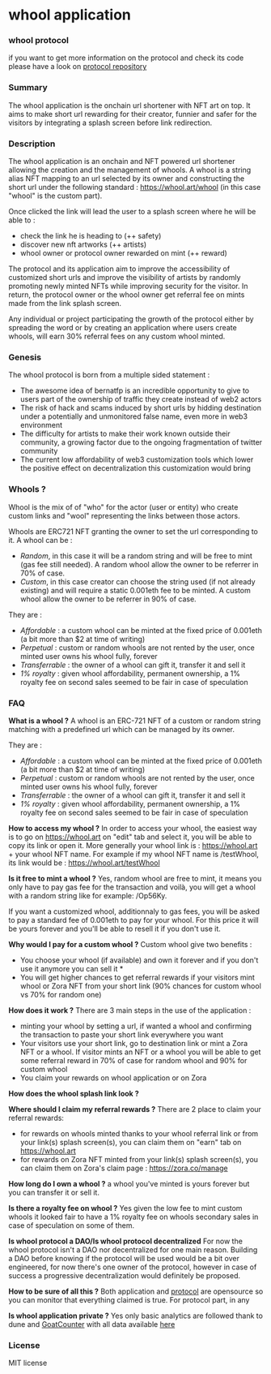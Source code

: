 # whool application

### whool protocol

if you want to get more information on the protocol and check its code please have a look on [protocol repository](https://github.com/JeanGuillemont/whool_protocol/tree/main)

### Summary

The whool application is the onchain url shortener with NFT art on top. It aims to make short url rewarding for their creator, funnier and safer for the visitors by integrating a splash screen before link redirection.

### Description

The whool application is an onchain and NFT powered url shortener allowing the creation and the management of whools. A whool is a string alias NFT mapping to an url selected by its owner and constructing the short url under the following standard : https://whool.art/whool (in this case "whool" is the custom part).

Once clicked the link will lead the user to a splash screen where he will be able to : 
- check the link he is heading to (++ safety)
- discover new nft artworks (++ artists)
- whool owner or protocol owner rewarded on mint (++ reward)

The protocol and its application aim to improve the accessibility of customized short urls and improve the visibility of artists by randomly promoting newly minted NFTs while improving security for the visitor. In return, the protocol owner or the whool owner get referral fee on mints made from the link splash screen.

Any individual or project participating the growth of the protocol either by spreading the word or by creating an application where users create whools, will earn 30% referral fees on any custom whool minted.

### Genesis

The whool protocol is born from a multiple sided statement : 
- The awesome idea of bernatfp is an incredible opportunity to give to users part of the ownership of traffic they create instead of web2 actors
- The risk of hack and scams induced by short urls by hidding destination under a potentially and unmonitored false name, even more in web3 environment
- The difficulty for artists to make their work known outside their community, a growing factor due to the ongoing fragmentation of twitter community
- The current low affordability of web3 customization tools which lower the positive effect on decentralization this customization would bring

### Whools ?

Whool is the mix of of "who" for the actor (user or entity) who create custom links and "wool" representing the links between those actors.

Whools are ERC721 NFT granting the owner to set the url corresponding to it. A whool can be :
- *Random*, in this case it will be a random string and will be free to mint (gas fee still needed). A random whool allow the owner to be referrer in 70% of case.
- *Custom*, in this case creator can choose the string used (if not already existing) and will require a static 0.001eth fee to be minted. A custom whool allow the owner to be referrer in 90% of case.

They are :
- *Affordable* : a custom whool can be minted at the fixed price of 0.001eth (a bit more than $2 at time of writing)
- *Perpetual* : custom or random whools are not rented by the user, once minted user owns his whool fully, forever
- *Transferrable* : the owner of a whool can gift it, transfer it and sell it 
- *1% royalty* : given whool affordability, permanent ownership, a 1% royalty fee on second sales seemed to be fair in case of speculation

### FAQ 

**What is a whool ?**
A whool is an ERC-721 NFT of a custom or random string matching with a predefined url which can be managed by its owner.

They are :
- *Affordable* : a custom whool can be minted at the fixed price of 0.001eth (a bit more than $2 at time of writing)
- *Perpetual* : custom or random whools are not rented by the user, once minted user owns his whool fully, forever
- *Transferrable* : the owner of a whool can gift it, transfer it and sell it 
- *1% royalty* : given whool affordability, permanent ownership, a 1% royalty fee on second sales seemed to be fair in case of speculation

**How to access my whool ?**
In order to access your whool, the easiest way is to go on https://whool.art on "edit" tab and select it, you will be able to copy its link or open it. More generally your whool link is : https://whool.art + your whool NFT name. For example if my whool NFT name is /testWhool, its link would be : https://whool.art/testWhool

**Is it free to mint a whool ?**
Yes, random whool are free to mint, it means you only have to pay gas fee for the transaction and voilà, you will get a whool with a random string like for example: /Op56Ky. 

If you want a customized whool, additionnaly to gas fees, you will be asked to pay a standard fee of 0.001eth to pay for your whool. For this price it will be yours forever and you'll be able to resell it if you don't use it.

**Why would I pay for a custom whool ?**
Custom whool give two benefits : 
- You choose your whool (if available) and own it forever and if you don't use it anymore you can sell it *
- You will get higher chances to get referral rewards if your visitors mint whool or Zora NFT from your short link (90% chances for custom whool vs 70% for random one)

**How does it work ?**
There are 3 main steps in the use of the application : 
- minting your whool by setting a url, if wanted a whool and confirming the transaction to paste your short link everywhere you want
- Your visitors use your short link, go to destination link or mint a Zora NFT or a whool. If visitor mints an NFT or a whool you will be able to get some referral reward in 70% of case for random whool and 90% for custom whool
- You claim your rewards on whool application or on Zora

**How does the whool splash link look  ?**

**Where should I claim my referral rewards ?**
There are 2 place to claim your referral rewards:
- for rewards on whools minted thanks to your whool referral link or from your link(s) splash screen(s), you can claim them on "earn" tab on https://whool.art
- for rewards on Zora NFT minted from your link(s) splash screen(s), you can claim them on Zora's claim page : https://zora.co/manage

**How long do I own a whool ?**
a whool you've minted is yours forever but you can transfer it or sell it.

**Is there a royalty fee on whool ?**
Yes given the low fee to mint custom whools it looked fair to have a 1% royalty fee on whools secondary sales in case of speculation on some of them.

**Is whool protocol a DAO/Is whool protocol decentralized**
For now the whool protocol isn't a DAO nor decentralized for one main reason. Building a DAO before knowing if the protocol will be used would be a bit over engineered, for now there's one owner of the protocol, however in case of success a progressive decentralization would definitely be proposed.

**How to be sure of all this ?**
Both application and [protocol](https://github.com/JeanGuillemont/whool_protocol/tree/main) are opensource so you can monitor that everything claimed is true. For protocol part, in any 

**Is whool application private ?**
Yes only basic analytics are followed thank to dune and [GoatCounter](https://www.goatcounter.com/) with all data available [here](https://whoolapp.goatcounter.com/)

### License

MIT license
